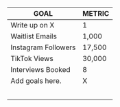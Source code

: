 |**GOAL**|METRIC|
|---|---|
|Write up on X|1|
|Waitlist Emails|1,000|
|Instagram Followers|17,500|
|TikTok Views|30,000|
|Interviews Booked|8|
|Add goals here.|X|
|||
|||
|||
|||
|||